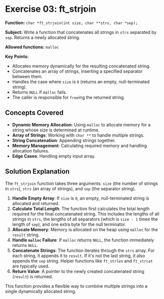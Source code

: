 # Exercise 03: ft_strjoin

**Function:** `char *ft_strjoin(int size, char **strs, char *sep);`

**Subject:** Write a function that concatenates all strings in `strs` separated by `sep`. Returns a newly allocated string.

**Allowed functions:** `malloc`

**Key Points:**
-   Allocates memory dynamically for the resulting concatenated string.
-   Concatenates an array of strings, inserting a specified separator between them.
-   Handles the case where `size` is `0` (returns an empty, null-terminated string).
-   Returns `NULL` if `malloc` fails.
-   The caller is responsible for `free`ing the returned string.

## Concepts Covered

-   **Dynamic Memory Allocation**: Using `malloc` to allocate memory for a string whose size is determined at runtime.
-   **Array of Strings**: Working with `char **` to handle multiple strings.
-   **String Concatenation**: Appending strings together.
-   **Memory Management**: Calculating required memory and handling allocation failures.
-   **Edge Cases**: Handling empty input array.

## Solution Explanation

The `ft_strjoin` function takes three arguments: `size` (the number of strings in `strs`), `strs` (an array of strings), and `sep` (the separator string).

1.  **Handle Empty Array**: If `size` is `0`, an empty, null-terminated string is allocated and returned.
2.  **Calculate Total Length**: The function first calculates the total length required for the final concatenated string. This includes the lengths of all strings in `strs`, the lengths of all separators (which is `size - 1` times the length of `sep`), and one extra byte for the null terminator.
3.  **Allocate Memory**: Memory is allocated on the heap using `malloc` for the `result` string.
4.  **Handle `malloc` Failure**: If `malloc` returns `NULL`, the function immediately returns `NULL`.
5.  **Concatenate Strings**: The function iterates through the `strs` array. For each string, it appends it to `result`. If it's not the last string, it also appends the `sep` string. Helper functions like `ft_strlen` and `ft_strcat` are typically used.
6.  **Return Value**: A pointer to the newly created concatenated string (`result`) is returned.

This function provides a flexible way to combine multiple strings into a single dynamically allocated string.
